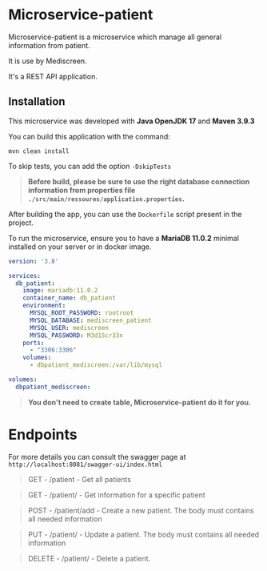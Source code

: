 # Microservice-patient

Microservice-patient is a microservice which manage all general information from patient.

It is use by Mediscreen.

It's a REST API application.

## Installation

This microservice was developed with __Java OpenJDK 17__ and __Maven 3.9.3__

You can build this application with the command:

```shell
mvn clean install
```

To skip tests, you can add the option `-DskipTests`

> __Before build, please be sure to use the right database connection information from properties
file `./src/main/ressoures/application.properties`.__

After building the app, you can use the `Dockerfile` script present in the project.

To run the microservice, ensure you to have a __MariaDB 11.0.2__ minimal installed on your server or in docker image.

```yaml
version: '3.8'

services:
  db_patient:
    image: mariadb:11.0.2
    container_name: db_patient
    environment:
      MYSQL_ROOT_PASSWORD: rootroot
      MYSQL_DATABASE: mediscreen_patient
      MYSQL_USER: mediscreen
      MYSQL_PASSWORD: M3d1Scr33n
    ports:
      - "3306:3306"
    volumes:
      - dbpatient_mediscreen:/var/lib/mysql

volumes:
  dbpatient_mediscreen:
```

> __You don't need to create table, Microservice-patient do it for you.__

# Endpoints

For more details you can consult the swagger page at `http://localhost:8081/swagger-ui/index.html`

> GET - /patient - Get all patients

> GET - /patient/<patientId> - Get information for a specific patient

> POST - /patient/add - Create a new patient. The body must contains all needed information

> PUT - /patient/<patientId> - Update a patient. The body must contains all needed information

> DELETE - /patient/<patientId> - Delete a patient.
